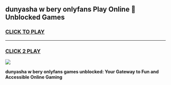 
## dunyasha w bery onlyfans Play Online 👋 Unblocked Games
<h3>
<a href="https://premium.freeplayer.one?title=dunyasha_w_bery_onlyfans&ref=19F">CLICK TO PLAY</a></h3>
<hr>

<h3>
<a href="https://premium.freeplayer.one?title=dunyasha_w_bery_onlyfans&ref=19F">CLICK 2 PLAY</a>
  
</h3>

<a href="https://premium.freeplayer.one?title=dunyasha_w_bery_onlyfans&ref=19F"><img src="https://clearcache.store/games.png"></a>


**dunyasha w bery onlyfans games unblocked: Your Gateway to Fun and Accessible Online Gaming**
